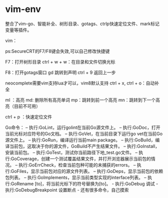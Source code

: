 # vim-env
整合了vim-go、智能补全、树形目录、gotags、ctrlp快速定位文件、mark标记变量等插件。

vim：

ps:SecureCRT的F7/F8键会失效,可以自己修改快捷键

F7：打开树形目录
	ctrl + w + w：在目录和文件切换光标

F8：打开gotags窗口
	gd 跳转到声明
	ctrl + 9 返回上一步

neocomplete需要vim支持lua才可以，vim8默认支持
ctrl + x, ctrl + o：自动补全

ml ：高亮
md: 删除所有高亮单词
mp：跳转到前一个高亮
mn：跳转到下一个高亮（目前不可用）

ctrl + p ：快速定位文件

Go命令：
    – 执行:GoLint，运行golint在当前Go源文件上。
    – 执行:GoDoc，打开当前光标对应符号的Go文档。
    – 执行:GoVet，在当前目录下运行go vet在当前Go源文件上。
    – 执行:GoRun，编译运行当前main package。
    – 执行:GoBuild，编译当前包，这取决于你的源文件，GoBuild不产生结果文件。
    – 执行:GoInstall，安装当前包。
    – 执行:GoTest，测试你当前路径下地_test.go文件。
    – 执行:GoCoverage，创建一个测试覆盖结果文件，并打开浏览器展示当前包的情况。
    – 执行:GoErrCheck，检查当前包种可能的未捕获的errors。
    – 执行:GoFiles，显示当前包对应的源文件列表。
    – 执行:GoDeps，显示当前包的依赖包列表。
    – 执行:GoImplements，显示当前类型实现的interface列表。
    – 执行:GoRename [to]，将当前光标下的符号替换为[to]。
    - 执行:GoDebug 调试
    - 执行:GoDebugBreakpoint 设置断点
    - 还有很多命令，自己摸索

